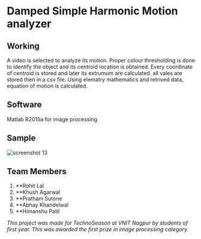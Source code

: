 # Damped Simple Harmonic Motion analyzer

## Working 
  
  A video is selected to analyze its motion. Proper colour thresholding is done to identify the object and its centroid location is    obtained. Every coordinate of centroid is stored and later its extrumum are calculated. all vales are stored then in a csv file. Using elematry mathematics and retrived data, equation of motion is calculated.

## Software
  Matlab R2015a for image processing

## Sample
![screenshot 13](https://user-images.githubusercontent.com/40535193/42630098-3e762e5a-85f3-11e8-941e-b95708444416.png)

## Team Members
  
1. **Rohit Lal
2. **Khush Agarwal
3. **Pratham Sutone
4. **Abhay Khandelwal
5. **Himanshu Patil

*This project was made for TechnoSeason at VNIT Nagpur by students of first year. This was awarded the first prize in image processing category.*
